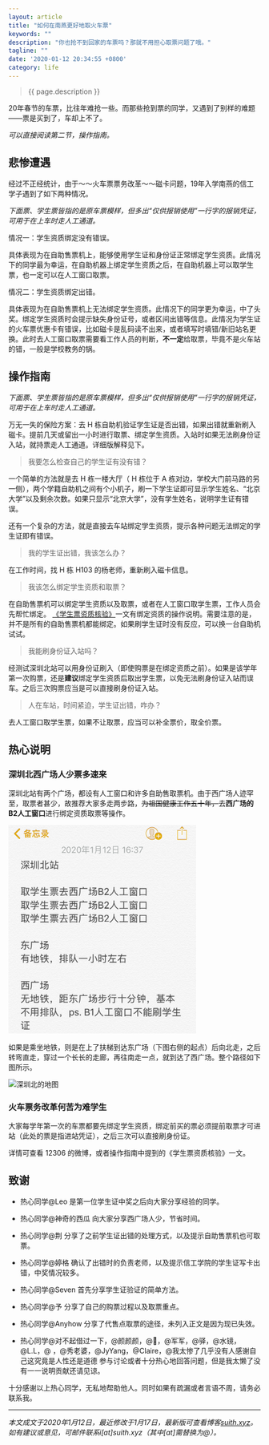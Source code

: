 ```yaml
---
layout: article
title: "如何在南燕更好地取火车票"
keywords: ""
description: "你也抢不到回家的车票吗？那就不用担心取票问题了哦。"
tagline: ""
date: '2020-01-12 20:34:55 +0800'
category: life
---
```

> {{ page.description }}

20年春节的车票，比往年难抢一些。而那些抢到票的同学，又遇到了别样的难题——票是买到了，车却上不了。

*可以直接阅读第二节，操作指南。*

<!--more-->

## 悲惨遭遇


经过不正经统计，由于～～火车票票务改革～～磁卡问题，19年入学南燕的信工学子遇到了如下两种情况。

*下面票、学生票皆指的是原车票模样，但多出“仅供报销使用”一行字的报销凭证，可用于在上车时走人工通道。*

情况一：学生资质绑定没有错误。

具体表现为在自助售票机上，能够使用学生证和身份证正常绑定学生资质。此情况下的同学最为幸运，在自助机器上绑定学生资质之后，在自助机器上可以取学生票，也一定可以在人工窗口取票。

情况二：学生资质绑定出错。

具体表现为在自助售票机上无法绑定学生资质。此情况下的同学更为幸运，中了头奖。绑定学生资质时会提示缺失身份证号，或者区间出错等信息。此情况为学生证的火车票优惠卡有错误，比如磁卡是乱码读不出来，或者填写时填错/新旧站名更换。此时去人工窗口取票需要看工作人员的判断，**不一定**给取票，毕竟不是火车站的错，一般是学校教务的锅。

## 操作指南

*下面票、学生票皆指的是原车票模样，但多出“仅供报销使用”一行字的报销凭证，可用于在上车时走人工通道。*

万无一失的保险方案：去 H 栋自助机验证学生证是否出错，如果出错就重新刷入磁卡。提前几天或留出一小时进行取票、绑定学生资质。入站时如果无法刷身份证入站，就持票走人工通道。详细版解释见下。

> 我要怎么检查自己的学生证有没有错？

一个简单的方法就是去 H 栋一楼大厅（ H 栋位于 A 栋对边，学校大门前马路的另一侧），两个学籍自助机之间有个小机子，刷一下学生证即可显示学生姓名、“北京大学”以及剩余次数。如果只显示“北京大学”，没有学生姓名，说明学生证有错误。

还有一个复杂的方法，就是直接去车站绑定学生资质，提示各种问题无法绑定的学生证即有错误。

> 我的学生证出错，我该怎么办？

在工作时间，找 H 栋 H103 的杨老师，重新刷入磁卡信息。

> 我该怎么绑定学生资质和取票？

在自助售票机可以绑定学生资质以及取票，或者在人工窗口取学生票，工作人员会先帮忙绑定。 [《学生票资质核验》](https://mp.weixin.qq.com/s/_ODExgXs_8eAXnNiKN31Wg)一文有绑定资质的操作说明。需要注意的是，并不是所有的自助售票机都能绑定。如果刷学生证时没有反应，可以换一台自助机试试。

> 我能刷身份证入站吗？

经测试深圳北站可以用身份证刷入（即使购票是在绑定资质之前）。如果是该学年第一次购票，还是**建议**绑定学生资质后取出学生票，以免无法刷身份证入站而误车。之后三次购票应当是可以直接刷身份证入站。

> 人在车站，时间紧迫，学生证出错，咋办？

去人工窗口取学生票，如果不让取票，应当可以补全票价，取全价票。

## 热心说明

### 深圳北西广场人少票多速来

深圳北站有两个广场，都设有人工窗口和许多自助售取票机。由于西广场人迹罕至，取票者甚少，故推荐大家多走两步路，~~为祖国健康工作五十年，~~去**西广场的B2人工窗口**进行绑定资质取票等操作。

<img src="../assets/images/shenzhenbei-advices.png" alt="神奇的西瓜分享的图片" style="zoom:50%;" />

如果是乘坐地铁，则是在上了扶梯到达东广场（下图右侧的起点）后向北走，之后转弯直走，穿过一个长长的走廊，再往南走一点，就到达了西广场。整个路径如下图所示。

![深圳北的地图]({{"/assets/images/shenzhenbei-map.png"}})



### 火车票务改革何苦为难学生

大家每学年第一次的车票都要先绑定学生资质，绑定前买的票必须提前取票才可进站（此处的票是指进站凭证），之后三次可以直接刷身份证。

详情可查看 12306 的微博，或者操作指南中提到的《学生票资质核验》一文。

## 致谢

- 热心同学@Leo 是第一位学生证中奖之后向大家分享经验的同学。

- 热心同学@神奇的西瓜 向大家分享西广场人少，节省时间。

- 热心同学@荆 分享了之前学生证出错的处理方式，以及提示自助售票机也可取票。

- 热心同学@婷格 确认了出错时的负责老师，以及提示信工学院的学生证写卡出错，中奖情况较多。

- 热心同学@Seven 首先分享学生证验证的简单方法。

- 热心同学@予 分享了自己的购票过程以及取票重点。

- 热心同学@Anyhow 分享了代售点取票的途径，未列入正文是因为现已失效。

- 热心同学@对不起借过一下，@颜颜颜，@🍭，@军军，@驿，@水镜，@L.L，@ ，@秀老婆，@JyYang，@Claire，@我太惨了几乎没有人感谢自己这究竟是人性还是道德 参与讨论或者十分热心地回答问题，但是我太懒了没有一一说明贡献还请见谅。

十分感谢以上热心同学，无私地帮助他人。同时如果有疏漏或者言语不周，请务必联系我。

---

*本文成文于2020年1月12日，最近修改于1月17日，最新版可查看博客[suith.xyz](https://suith.xyz//train-tickets-in-pkusz)。如有建议或意见，可邮件联系i[at]suith.xyz（其中[at]需替换为@）。*